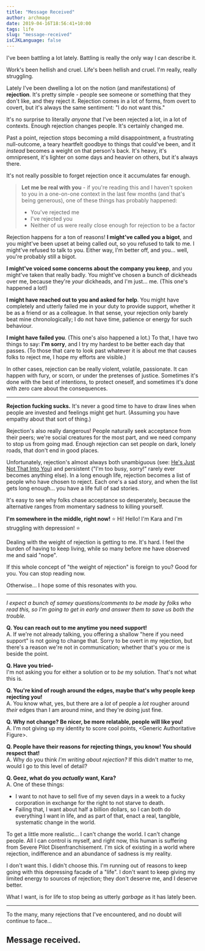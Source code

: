 ```yaml
---
title: "Message Received"
author: archmage
date: 2019-04-16T18:56:41+10:00
tags: life
slug: "message-received"
isCJKLanguage: false
---
```


I've been battling a lot lately. Battling is really the only way I can describe it.

Work's been hellish and cruel. Life's been hellish and cruel. I'm really, really struggling.

Lately I've been dwelling a lot on the notion (and manifestations) of **rejection**. It's pretty simple - people see someone or something that they don't like, and they reject it. Rejection comes in a lot of forms, from overt to covert, but it's always the same sentiment: "I do not want this."

It's no surprise to literally _anyone_ that I've been rejected a lot, in a lot of contexts. Enough rejection changes people. It's certainly changed me.

Past a point, rejection stops becoming a mild disappointment, a frustrating null-outcome, a teary heartfelt goodbye to things that could've been, and it _instead_ becomes a weight on that person's back. It's heavy, it's omnipresent, it's lighter on some days and heavier on others, but it's always there.

It's not really possible to forget rejection once it accumulates far enough.

> **Let me be real with you** - if you're reading this and I haven't spoken to you in a one-on-one context in the last few months (and that's being generous), one of these things has probably happened:
> 
> - You've rejected me
> - I've rejected you
> - Neither of us were really close enough for rejection to be a factor

Rejection happens for a ton of reasons! **I might've called you a bigot**, and you might've been upset at being called out, so you refused to talk to me. I might've refused to talk to you. Either way, I'm better off, and you... well, you're probably still a bigot.

**I might've voiced some concerns about the company you keep**, and you might've taken that really badly. You might've chosen a bunch of dickheads over me, because they're _your_ dickheads, and I'm just... me. (This one's happened a lot!)

**I might have reached out to you and asked for help**. You might have completely and utterly failed me in your duty to provide support, whether it be as a friend or as a colleague. In that sense, your rejection only barely beat mine chronologically; I do not have time, patience or energy for such behaviour.

**I might have failed you**. (This one's also happened a lot.) To that, I have two things to say: **I'm sorry**, and I try my hardest to be better each day that passes. (To those that care to look past whatever it is about me that causes folks to reject me, I hope my efforts are visible.)

In other cases, rejection can be really violent, volatile, passionate. It can happen with fury, or scorn, or under the pretenses of justice. Sometimes it's done with the best of intentions, to protect oneself, and sometimes it's done with zero care about the consequences. 

---

**Rejection fucking sucks.** It's never a good time to have to draw lines when people are invested and feelings might get hurt. (Assuming you have empathy about that sort of thing.)

Rejection's also really dangerous! People naturally seek acceptance from their peers; we're social creatures for the most part, and we need company to stop us from going mad. Enough rejection can set people on dark, lonely roads, that don't end in good places.

Unfortunately, rejection's almost always both unambiguous (see: [He's Just Not That Into You](https://www.imdb.com/title/tt1001508/)) and persistent ("I'm too busy, sorry!" rarely ever becomes anything else). In a long enough life, rejection becomes a list of people who have chosen to reject. Each one's a sad story, and when the list gets long enough... you have a life full of sad stories.

It's easy to see why folks chase acceptance so desperately, because the alternative ranges from momentary sadness to killing yourself.

**I'm somewhere in the middle, right now!** ⭐ Hi! Hello! I'm Kara and I'm struggling with depression! ⭐

Dealing with the weight of rejection is getting to me. It's hard. I feel the burden of having to keep living, while so many before me have observed me and said "nope". 

If this whole concept of "the weight of rejection" is foreign to you? Good for you. You can stop reading now.

Otherwise... I hope some of this resonates with you. 

---

_I expect a bunch of samey questions/comments to be made by folks who read this, so I'm going to get in early and answer them to save us both the trouble._

**Q. You can reach out to me anytime you need support!**  
A. If we're not already talking, you offering a shallow "here if you need support" is not going to change that. Sorry to be overt in my rejection, but there's a reason we're not in communication; whether that's you or me is beside the point.

**Q. Have you tried-**  
I'm not asking you for either a solution or to _be_ my solution. That's not what this is.

**Q. You're kind of rough around the edges, maybe that's why people keep rejecting you!**  
A. You know what, yes, but there are a _lot_ of people a _lot_ rougher around _their_ edges than I am around mine, and they're doing just fine.

**Q. Why not change? Be nicer, be more relatable, people will like you!**  
A. I'm not giving up my identity to score cool points, \<Generic Authoritative Figure\>.

**Q. People have their reasons for rejecting things, you know! You should respect that!**  
A. Why do you think _I'm writing about rejection?_ If this didn't matter to me, would I go to this level of detail?

**Q. Geez, what do you _actually_ want, Kara?**  
A. One of these things:

- I want to not have to sell five of my seven days in a week to a fucky corporation in exchange for the right to not starve to death.
- Failing that, I want about half a billion dollars, so I can both do everything I want in life, and as part of that, enact a real, tangible, systematic change in the world.

To get a little more realistic... I can't change the world. I can't change people. All I can control is myself, and right now, this human is suffering from Severe Pilot Disenfranchisement. I'm sick of existing in a world where rejection, indifference and an abundance of sadness is my reality.

I don't want this. I didn't choose this. I'm running out of reasons to keep going with this depressing facade of a "life". I don't want to keep giving my limited energy to sources of rejection; they don't deserve me, and I deserve better.

What I want, is for life to stop being as utterly _garbage_ as it has lately been.

---

To the many, many rejections that I've encountered, and no doubt will continue to face...

## **Message received.**
